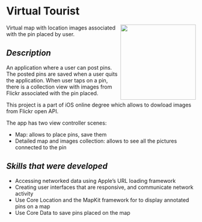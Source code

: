 # Virtual Tourist
<img src="https://github.com/elina-mns/Virtual-Tourist/blob/main/map.png"
align="right" width=200/>
Virtual map with location images associated with the pin placed by user.

## _Description_

An application where a user can post pins. The posted pins are saved when a user quits the application.
When user taps on a pin, there is a collection view with images from Flickr associated with the pin placed. 

This project is a part of iOS online degree which allows to dowload images from Flickr open API. 

The app has two view controller scenes:
* Map: allows to place pins, save them 
* Detailed map and images collection: allows to see all the pictures connected to the pin


## _Skills that were developed_

* Accessing networked data using Apple’s URL loading framework
* Creating user interfaces that are responsive, and communicate network activity
* Use Core Location and the MapKit framework for to display annotated pins on a map
* Use Core Data to save pins placed on the map 
